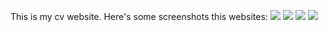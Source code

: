 This is my cv website. Here's some screenshots this websites:
<img src="/img/Screenshot (260).png">
<img src="/img/Screenshot (261).png">
<img src="/img/Screenshot (262).png">
<img src="/img/Screenshot (263).png">
